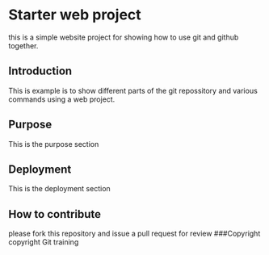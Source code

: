 # Starter web project
this is a simple website project for showing how to use git and github together.

## Introduction
This is example is to show different parts of the git repossitory  and various commands using a web project.

## Purpose
This is the purpose section

## Deployment
This is the deployment section

## How to contribute
please fork this repository and issue a pull request for review
###Copyright
copyright Git training 

